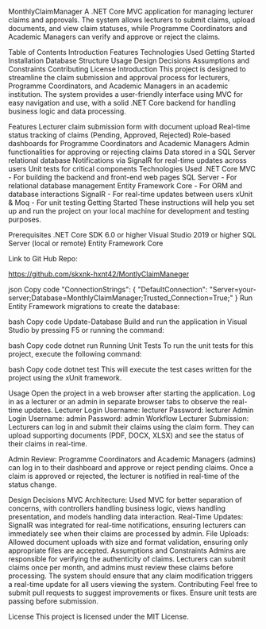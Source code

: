 MonthlyClaimManager
A .NET Core MVC application for managing lecturer claims and approvals. The system allows lecturers to submit claims, upload documents, and view claim statuses, while Programme Coordinators and Academic Managers can verify and approve or reject the claims.

Table of Contents
Introduction
Features
Technologies Used
Getting Started
Installation
Database Structure
Usage
Design Decisions
Assumptions and Constraints
Contributing
License
Introduction
This project is designed to streamline the claim submission and approval process for lecturers, Programme Coordinators, and Academic Managers in an academic institution. The system provides a user-friendly interface using MVC for easy navigation and use, with a solid .NET Core backend for handling business logic and data processing.

Features
Lecturer claim submission form with document upload
Real-time status tracking of claims (Pending, Approved, Rejected)
Role-based dashboards for Programme Coordinators and Academic Managers
Admin functionalities for approving or rejecting claims
Data stored in a SQL Server relational database
Notifications via SignalR for real-time updates across users
Unit tests for critical components
Technologies Used
.NET Core MVC - For building the backend and front-end web pages
SQL Server - For relational database management
Entity Framework Core - For ORM and database interactions
SignalR - For real-time updates between users
xUnit & Moq - For unit testing
Getting Started
These instructions will help you set up and run the project on your local machine for development and testing purposes.

Prerequisites
.NET Core SDK 6.0 or higher
Visual Studio 2019 or higher
SQL Server (local or remote)
Entity Framework Core

Link to Git Hub Repo:

https://github.com/skxnk-hxnt42/MontlyClaimManeger

json
Copy code
"ConnectionStrings": {
   "DefaultConnection": "Server=your-server;Database=MonthlyClaimManager;Trusted_Connection=True;"
}
Run Entity Framework migrations to create the database:

bash
Copy code
Update-Database
Build and run the application in Visual Studio by pressing F5 or running the command:

bash
Copy code
dotnet run
Running Unit Tests
To run the unit tests for this project, execute the following command:

bash
Copy code
dotnet test
This will execute the test cases written for the project using the xUnit framework.

Usage
Open the project in a web browser after starting the application.
Log in as a lecturer or an admin in separate browser tabs to observe the real-time updates.
Lecturer Login
Username: lecturer
Password: lecturer
Admin Login
Username: admin
Password: admin
Workflow
Lecturer Submission: Lecturers can log in and submit their claims using the claim form. They can upload supporting documents (PDF, DOCX, XLSX) and see the status of their claims in real-time.

Admin Review: Programme Coordinators and Academic Managers (admins) can log in to their dashboard and approve or reject pending claims. Once a claim is approved or rejected, the lecturer is notified in real-time of the status change.

Design Decisions
MVC Architecture: Used MVC for better separation of concerns, with controllers handling business logic, views handling presentation, and models handling data interaction.
Real-Time Updates: SignalR was integrated for real-time notifications, ensuring lecturers can immediately see when their claims are processed by admin.
File Uploads: Allowed document uploads with size and format validation, ensuring only appropriate files are accepted.
Assumptions and Constraints
Admins are responsible for verifying the authenticity of claims.
Lecturers can submit claims once per month, and admins must review these claims before processing.
The system should ensure that any claim modification triggers a real-time update for all users viewing the system.
Contributing
Feel free to submit pull requests to suggest improvements or fixes. Ensure unit tests are passing before submission.

License
This project is licensed under the MIT License.
